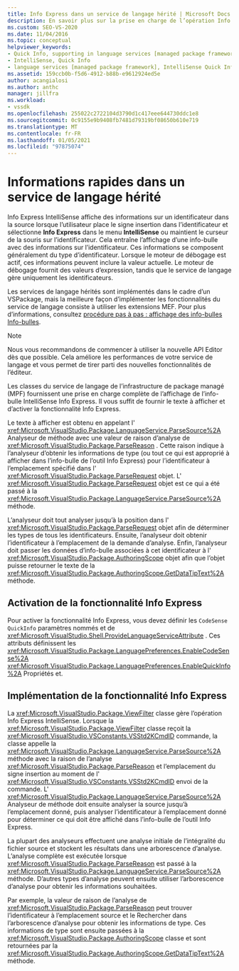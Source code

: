 ```yaml
---
title: Info Express dans un service de langage hérité | Microsoft Docs
description: En savoir plus sur la prise en charge de l’opération Info Express IntelliSense pour afficher des informations sur un identificateur.
ms.custom: SEO-VS-2020
ms.date: 11/04/2016
ms.topic: conceptual
helpviewer_keywords:
- Quick Info, supporting in language services [managed package framework]
- IntelliSense, Quick Info
- language services [managed package framework], IntelliSense Quick Info
ms.assetid: 159ccb0b-f5d6-4912-b88b-e9612924ed5e
author: acangialosi
ms.author: anthc
manager: jillfra
ms.workload:
- vssdk
ms.openlocfilehash: 255022c2722104d3790d1c417eee644730ddc1e8
ms.sourcegitcommit: 0c9155e9b9408fb7481d79319bf08650b610e719
ms.translationtype: MT
ms.contentlocale: fr-FR
ms.lasthandoff: 01/05/2021
ms.locfileid: "97875074"
---
```

# <a name="quick-info-in-a-legacy-language-service"></a>Informations rapides dans un service de langage hérité
Info Express IntelliSense affiche des informations sur un identificateur dans la source lorsque l’utilisateur place le signe insertion dans l’identificateur et sélectionne **Info Express** dans le menu **IntelliSense** ou maintient le curseur de la souris sur l’identificateur. Cela entraîne l’affichage d’une info-bulle avec des informations sur l’identificateur. Ces informations se composent généralement du type d’identificateur. Lorsque le moteur de débogage est actif, ces informations peuvent inclure la valeur actuelle. Le moteur de débogage fournit des valeurs d’expression, tandis que le service de langage gère uniquement les identificateurs.

 Les services de langage hérités sont implémentés dans le cadre d’un VSPackage, mais la meilleure façon d’implémenter les fonctionnalités du service de langage consiste à utiliser les extensions MEF. Pour plus d’informations, consultez [procédure pas à pas : affichage des info-bulles Info-bulles](../../extensibility/walkthrough-displaying-quickinfo-tooltips.md).

> [!NOTE]
> Nous vous recommandons de commencer à utiliser la nouvelle API Editor dès que possible. Cela améliore les performances de votre service de langage et vous permet de tirer parti des nouvelles fonctionnalités de l’éditeur.

 Les classes du service de langage de l’infrastructure de package managé (MPF) fournissent une prise en charge complète de l’affichage de l’info-bulle IntelliSense Info Express. Il vous suffit de fournir le texte à afficher et d’activer la fonctionnalité Info Express.

 Le texte à afficher est obtenu en appelant l' <xref:Microsoft.VisualStudio.Package.LanguageService.ParseSource%2A> Analyseur de méthode avec une valeur de raison d’analyse de <xref:Microsoft.VisualStudio.Package.ParseReason> . Cette raison indique à l’analyseur d’obtenir les informations de type (ou tout ce qui est approprié à afficher dans l’info-bulle de l’outil Info Express) pour l’identificateur à l’emplacement spécifié dans l' <xref:Microsoft.VisualStudio.Package.ParseRequest> objet. L' <xref:Microsoft.VisualStudio.Package.ParseRequest> objet est ce qui a été passé à la <xref:Microsoft.VisualStudio.Package.LanguageService.ParseSource%2A> méthode.

 L’analyseur doit tout analyser jusqu’à la position dans l' <xref:Microsoft.VisualStudio.Package.ParseRequest> objet afin de déterminer les types de tous les identificateurs. Ensuite, l’analyseur doit obtenir l’identificateur à l’emplacement de la demande d’analyse. Enfin, l’analyseur doit passer les données d’info-bulle associées à cet identificateur à l' <xref:Microsoft.VisualStudio.Package.AuthoringScope> objet afin que l’objet puisse retourner le texte de la <xref:Microsoft.VisualStudio.Package.AuthoringScope.GetDataTipText%2A> méthode.

## <a name="enabling-the-quick-info-feature"></a>Activation de la fonctionnalité Info Express
 Pour activer la fonctionnalité Info Express, vous devez définir les `CodeSense` `QuickInfo` paramètres nommés et de <xref:Microsoft.VisualStudio.Shell.ProvideLanguageServiceAttribute> . Ces attributs définissent les <xref:Microsoft.VisualStudio.Package.LanguagePreferences.EnableCodeSense%2A> <xref:Microsoft.VisualStudio.Package.LanguagePreferences.EnableQuickInfo%2A> Propriétés et.

## <a name="implementing-the-quick-info-feature"></a>Implémentation de la fonctionnalité Info Express
 La <xref:Microsoft.VisualStudio.Package.ViewFilter> classe gère l’opération Info Express IntelliSense. Lorsque la <xref:Microsoft.VisualStudio.Package.ViewFilter> classe reçoit la <xref:Microsoft.VisualStudio.VSConstants.VSStd2KCmdID> commande, la classe appelle la <xref:Microsoft.VisualStudio.Package.LanguageService.ParseSource%2A> méthode avec la raison de l’analyse <xref:Microsoft.VisualStudio.Package.ParseReason> et l’emplacement du signe insertion au moment de l' <xref:Microsoft.VisualStudio.VSConstants.VSStd2KCmdID> envoi de la commande. L' <xref:Microsoft.VisualStudio.Package.LanguageService.ParseSource%2A> Analyseur de méthode doit ensuite analyser la source jusqu’à l’emplacement donné, puis analyser l’identificateur à l’emplacement donné pour déterminer ce qui doit être affiché dans l’info-bulle de l’outil Info Express.

 La plupart des analyseurs effectuent une analyse initiale de l’intégralité du fichier source et stockent les résultats dans une arborescence d’analyse. L’analyse complète est exécutée lorsque <xref:Microsoft.VisualStudio.Package.ParseReason> est passé à la <xref:Microsoft.VisualStudio.Package.LanguageService.ParseSource%2A> méthode. D’autres types d’analyse peuvent ensuite utiliser l’arborescence d’analyse pour obtenir les informations souhaitées.

 Par exemple, la valeur de raison de l’analyse de <xref:Microsoft.VisualStudio.Package.ParseReason> peut trouver l’identificateur à l’emplacement source et le Rechercher dans l’arborescence d’analyse pour obtenir les informations de type. Ces informations de type sont ensuite passées à la <xref:Microsoft.VisualStudio.Package.AuthoringScope> classe et sont retournées par la <xref:Microsoft.VisualStudio.Package.AuthoringScope.GetDataTipText%2A> méthode.
